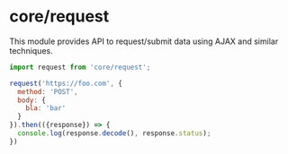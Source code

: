 # core/request

This module provides API to request/submit data using AJAX and similar techniques.

```js
import request from 'core/request';

request('https://foo.com', {
  method: 'POST',
  body: {
    bla: 'bar'
  }
}).then(({response}) => {
  console.log(response.decode(), response.status);
})
```
